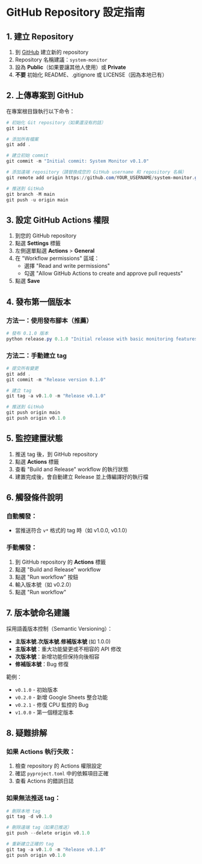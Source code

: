 # GitHub Repository 設定指南

## 1. 建立 Repository

1. 到 [GitHub](https://github.com) 建立新的 repository
2. Repository 名稱建議：`system-monitor`
3. 設為 **Public**（如果要讓其他人使用）或 **Private**
4. **不要** 初始化 README、.gitignore 或 LICENSE（因為本地已有）

## 2. 上傳專案到 GitHub

在專案根目錄執行以下命令：

```powershell
# 初始化 Git repository（如果還沒有的話）
git init

# 添加所有檔案
git add .

# 建立初始 commit
git commit -m "Initial commit: System Monitor v0.1.0"

# 添加遠端 repository（請替換成您的 GitHub username 和 repository 名稱）
git remote add origin https://github.com/YOUR_USERNAME/system-monitor.git

# 推送到 GitHub
git branch -M main
git push -u origin main
```

## 3. 設定 GitHub Actions 權限

1. 到您的 GitHub repository
2. 點選 **Settings** 標籤
3. 左側選單點選 **Actions** > **General**
4. 在 "Workflow permissions" 區域：
   - 選擇 "Read and write permissions"
   - 勾選 "Allow GitHub Actions to create and approve pull requests"
5. 點選 **Save**

## 4. 發布第一個版本

### 方法一：使用發布腳本（推薦）

```powershell
# 發布 0.1.0 版本
python release.py 0.1.0 "Initial release with basic monitoring features"
```

### 方法二：手動建立 tag

```powershell
# 提交所有變更
git add .
git commit -m "Release version 0.1.0"

# 建立 tag
git tag -a v0.1.0 -m "Release v0.1.0"

# 推送到 GitHub
git push origin main
git push origin v0.1.0
```

## 5. 監控建置狀態

1. 推送 tag 後，到 GitHub repository
2. 點選 **Actions** 標籤
3. 查看 "Build and Release" workflow 的執行狀態
4. 建置完成後，會自動建立 Release 並上傳編譯好的執行檔

## 6. 觸發條件說明

### 自動觸發：

- 當推送符合 `v*` 格式的 tag 時（如 v1.0.0, v0.1.0）

### 手動觸發：

1. 到 GitHub repository 的 **Actions** 標籤
2. 點選 "Build and Release" workflow
3. 點選 "Run workflow" 按鈕
4. 輸入版本號（如 v0.2.0）
5. 點選 "Run workflow"

## 7. 版本號命名建議

採用語義版本控制（Semantic Versioning）：

- **主版本號.次版本號.修補版本號** (如 1.0.0)
- **主版本號**：重大功能變更或不相容的 API 修改
- **次版本號**：新增功能但保持向後相容
- **修補版本號**：Bug 修復

範例：

- `v0.1.0` - 初始版本
- `v0.2.0` - 新增 Google Sheets 整合功能
- `v0.2.1` - 修復 CPU 監控的 Bug
- `v1.0.0` - 第一個穩定版本

## 8. 疑難排解

### 如果 Actions 執行失敗：

1. 檢查 repository 的 Actions 權限設定
2. 確認 `pyproject.toml` 中的依賴項目正確
3. 查看 Actions 的錯誤日誌

### 如果無法推送 tag：

```powershell
# 刪除本地 tag
git tag -d v0.1.0

# 刪除遠端 tag（如果已推送）
git push --delete origin v0.1.0

# 重新建立正確的 tag
git tag -a v0.1.0 -m "Release v0.1.0"
git push origin v0.1.0
```
